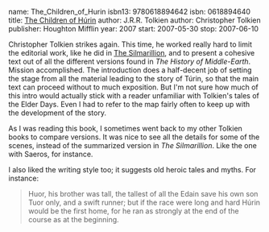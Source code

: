 name: The_Children_of_Hurin
isbn13: 9780618894642
isbn: 0618894640
title: [The Children of H&uacute;rin](http://amzn.com/0618894640)
author: J.R.R. Tolkien
author: Christopher Tolkien
publisher: Houghton Mifflin
year: 2007
start: 2007-05-30
stop: 2007-06-10

Christopher Tolkien strikes again.  This time, he worked really hard
to limit the editorial work, like he did in
[The Silmarillion](http://amzn.com/0618391118),
and to present a cohesive text out of all the different versions found
in _The History of Middle-Earth_.  Mission accomplished.  The
introduction does a half-decent job of setting the stage from all the
material leading to the story of T&uacute;rin, so that the main text
can proceed without to much exposition.  But I'm not sure how much of
this intro would actually stick with a reader unfamiliar with Tolkien's
tales of the Elder Days.  Even I had to refer to the map fairly often
to keep up with the development of the story.

As I was reading this book, I sometimes went back to my other
Tolkien books to compare versions.  It was nice to see all the details
for some of the scenes, instead of the summarized version in
_The Silmarillion_.  Like the one with Saeros, for instance.

I also liked the writing style too; it suggests old heroic tales and
myths.  For instance:

> Huor, his brother was tall, the tallest of all the Edain save his own son Tuor
> only, and a swift runner; but if the race were long and hard H&uacute;rin
> would be the first home, for he ran as strongly at the end of the course as at
> the beginning.
